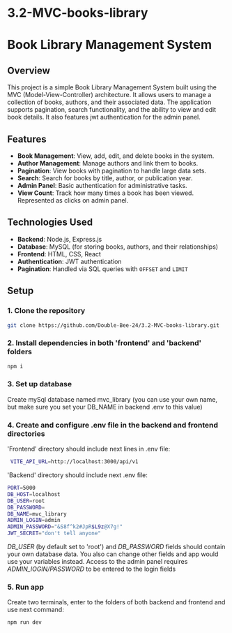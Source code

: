 ﻿# 3.2-MVC-books-library
# Book Library Management System

## Overview

This project is a simple Book Library Management System built using the MVC (Model-View-Controller) architecture. It allows users to manage a collection of books, authors, and their associated data. The application supports pagination, search functionality, and the ability to view and edit book details. It also features jwt authentication for the admin panel.

## Features

- **Book Management**: View, add, edit, and delete books in the system.
- **Author Management**: Manage authors and link them to books.
- **Pagination**: View books with pagination to handle large data sets.
- **Search**: Search for books by title, author, or publication year.
- **Admin Panel**: Basic authentication for administrative tasks.
- **View Count**: Track how many times a book has been viewed. Represented as clicks on admin panel.

## Technologies Used

- **Backend**: Node.js, Express.js
- **Database**: MySQL (for storing books, authors, and their relationships)
- **Frontend**: HTML, CSS, React
- **Authentication**: JWT authentication
- **Pagination**: Handled via SQL queries with `OFFSET` and `LIMIT`

## Setup

### 1. Clone the repository
```bash
git clone https://github.com/Double-Bee-24/3.2-MVC-books-library.git
```

### 2. Install dependencies in both 'frontend' and 'backend' folders
```bash
npm i
```

### 3. Set up database 
Create mySql database named mvc_library (you can use your own name, but make sure you set your DB_NAME in backend .env to this value)

### 4. Create and configure .env file in the backend and frontend directories
'Frontend' directory should include next lines in .env file:
```bash
 VITE_API_URL=http://localhost:3000/api/v1
```
'Backend' directory should include next .env file: 
```bash
PORT=5000
DB_HOST=localhost
DB_USER=root
DB_PASSWORD=
DB_NAME=mvc_library
ADMIN_LOGIN=admin
ADMIN_PASSWORD="&S8f^k2#JpR$L9z@X7g!"
JWT_SECRET="don't tell anyone"
```
*DB_USER* (by default set to 'root') and *DB_PASSWORD* fields should contain your own database data. You also can change other fields and app would use your variables instead.
Access to the admin panel requires *ADMIN_lOGIN/PASSWORD* to be entered to the login fields  

### 5. Run app 
Create two terminals, enter to the folders of both backend and frontend and use next command:
```bash
npm run dev
```


